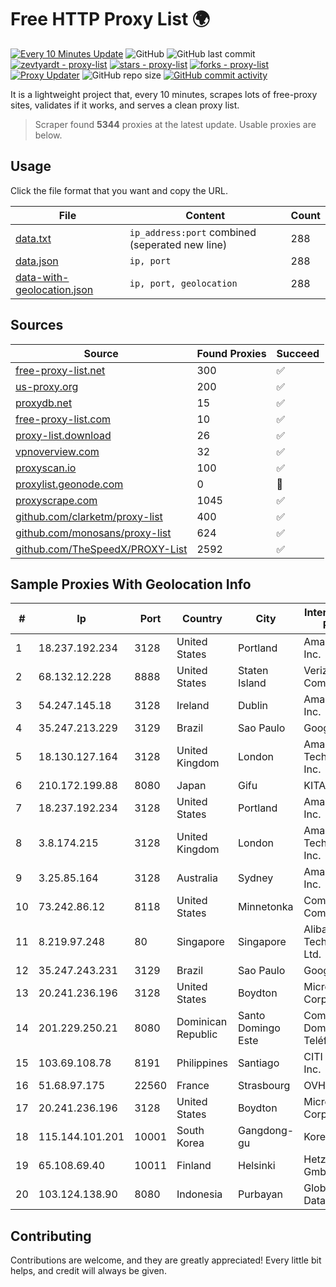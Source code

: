 
# Free HTTP Proxy List 🌍

[![Every 10 Minutes Update](https://github.com/mertguvencli/http-proxy-list/actions/workflows/main.yml/badge.svg?branch=main)](https://github.com/mertguvencli/http-proxy-list/actions/workflows/main.yml)
![GitHub](https://img.shields.io/github/license/mertguvencli/http-proxy-list)
![GitHub last commit](https://img.shields.io/github/last-commit/mertguvencli/http-proxy-list)
[![zevtyardt - proxy-list](https://img.shields.io/static/v1?label=zevtyardt&message=proxy-list&color=blue&logo=github)](https://github.com/zevtyardt/proxy-list "Go to GitHub repo")
[![stars - proxy-list](https://img.shields.io/github/stars/zevtyardt/proxy-list?style=social)](https://github.com/zevtyardt/proxy-list)
[![forks - proxy-list](https://img.shields.io/github/forks/zevtyardt/proxy-list?style=social)](https://github.com/zevtyardt/proxy-list)
[![Proxy Updater](https://github.com/zevtyardt/proxy-list/workflows/Proxy%20Updater/badge.svg)](https://github.com/zevtyardt/proxy-list/actions?query=workflow:"Proxy+Updater")
![GitHub repo size](https://img.shields.io/github/repo-size/zevtyardt/proxy-list)
[![GitHub commit activity](https://img.shields.io/github/commit-activity/m/zevtyardt/proxy-list?logo=commits)](https://github.com/zevtyardt/proxy-list/commits/main)

It is a lightweight project that, every 10 minutes, scrapes lots of free-proxy sites, validates if it works, and serves a clean proxy list.

> Scraper found **5344** proxies at the latest update. Usable proxies are below.

## Usage

Click the file format that you want and copy the URL.

|File|Content|Count|
|----|-------|-----|
|[data.txt](https://raw.githubusercontent.com/mertguvencli/http-proxy-list/main/proxy-list/data.txt)|`ip_address:port` combined (seperated new line)|288|
|[data.json](https://raw.githubusercontent.com/mertguvencli/http-proxy-list/main/proxy-list/data.json)|`ip, port`|288|
|[data-with-geolocation.json](https://raw.githubusercontent.com/mertguvencli/http-proxy-list/main/proxy-list/data-with-geolocation.json)|`ip, port, geolocation`|288|

## Sources

|Source|Found Proxies|Succeed|
|------|-------------|-------|
|[free-proxy-list.net](https://free-proxy-list.net)|300|✅|
|[us-proxy.org](https://www.us-proxy.org)|200|✅|
|[proxydb.net](http://proxydb.net)|15|✅|
|[free-proxy-list.com](https://free-proxy-list.com/?page=&port=&type%5B%5D=http&type%5B%5D=https&up_time=0&search=Search)|10|✅|
|[proxy-list.download](https://www.proxy-list.download/HTTP)|26|✅|
|[vpnoverview.com](https://vpnoverview.com/privacy/anonymous-browsing/free-proxy-servers)|32|✅|
|[proxyscan.io](https://www.proxyscan.io)|100|✅|
|[proxylist.geonode.com](https://proxylist.geonode.com/api/proxy-list?limit=300&page=1&sort_by=lastChecked&sort_type=desc&protocols=http,https)|0|🚫|
|[proxyscrape.com](https://api.proxyscrape.com/v2/?request=displayproxies&protocol=http&timeout=10000&country=all&ssl=all&anonymity=all)|1045|✅|
|[github.com/clarketm/proxy-list](https://raw.githubusercontent.com/clarketm/proxy-list/master/proxy-list-raw.txt)|400|✅|
|[github.com/monosans/proxy-list](https://raw.githubusercontent.com/monosans/proxy-list/main/proxies/http.txt)|624|✅|
|[github.com/TheSpeedX/PROXY-List](https://raw.githubusercontent.com/TheSpeedX/PROXY-List/master/http.txt)|2592|✅|


## Sample Proxies With Geolocation Info

|#|Ip|Port|Country|City|Internet Service Provider|
|-|--|----|-------|----|-------------------------|
|1|18.237.192.234|3128|United States|Portland|Amazon.com, Inc.|
|2|68.132.12.228|8888|United States|Staten Island|Verizon Communications|
|3|54.247.145.18|3128|Ireland|Dublin|Amazon.com, Inc.|
|4|35.247.213.229|3129|Brazil|Sao Paulo|Google LLC|
|5|18.130.127.164|3128|United Kingdom|London|Amazon Technologies Inc.|
|6|210.172.199.88|8080|Japan|Gifu|KITAGATA|
|7|18.237.192.234|3128|United States|Portland|Amazon.com, Inc.|
|8|3.8.174.215|3128|United Kingdom|London|Amazon Technologies Inc.|
|9|3.25.85.164|3128|Australia|Sydney|Amazon.com, Inc.|
|10|73.242.86.12|8118|United States|Minnetonka|Comcast Cable Communications|
|11|8.219.97.248|80|Singapore|Singapore|Alibaba (US) Technology Co., Ltd.|
|12|35.247.243.231|3129|Brazil|Sao Paulo|Google LLC|
|13|20.241.236.196|3128|United States|Boydton|Microsoft Corporation|
|14|201.229.250.21|8080|Dominican Republic|Santo Domingo Este|Compañía Dominicana de Teléfonos S. A.|
|15|103.69.108.78|8191|Philippines|Santiago|CITI Cableworld Inc.|
|16|51.68.97.175|22560|France|Strasbourg|OVH SAS|
|17|20.241.236.196|3128|United States|Boydton|Microsoft Corporation|
|18|115.144.101.201|10001|South Korea|Gangdong-gu|Korea Telecom|
|19|65.108.69.40|10011|Finland|Helsinki|Hetzner Online GmbH|
|20|103.124.138.90|8080|Indonesia|Purbayan|Global Media Data Prima|



## Contributing

Contributions are welcome, and they are greatly appreciated! Every
little bit helps, and credit will always be given.

